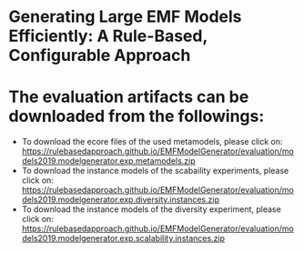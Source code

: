 # Generating Large EMF Models Efficiently: A Rule-Based, Configurable Approach

# The evaluation artifacts can be downloaded from the followings:
- To download the ecore files of the used metamodels, please click on: https://rulebasedapproach.github.io/EMFModelGenerator/evaluation/models2019.modelgenerator.exp.metamodels.zip
- To download the instance models of the scabaility experiments, please click on:  https://rulebasedapproach.github.io/EMFModelGenerator/evaluation/models2019.modelgenerator.exp.diversity.instances.zip
- To download the instance models of the diversity experiment, please click on: https://rulebasedapproach.github.io/EMFModelGenerator/evaluation/models2019.modelgenerator.exp.scalability.instances.zip
